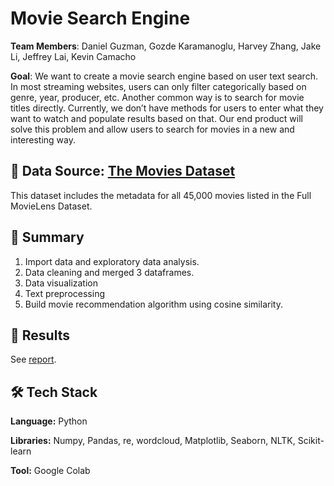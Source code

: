 # Movie Search Engine

**Team Members**: Daniel Guzman, Gozde Karamanoglu, Harvey Zhang, Jake Li, Jeffrey Lai, Kevin Camacho

**Goal**: We want to create a movie search engine based on user text search. In most streaming websites, users can only filter categorically based on genre, year, producer, etc. Another common way is to search for movie titles directly. Currently, we don’t have methods for users to enter what they want to watch and populate results based on that. Our end product will solve this problem and allow users to search for movies in a new and interesting way.

## :mag_right: Data Source: [The Movies Dataset](https://www.kaggle.com/datasets/rounakbanik/the-movies-dataset?select=movies_metadata.csv)
This dataset includes the metadata for all 45,000 movies listed in the Full MovieLens Dataset.

## :open_book: Summary

1. Import data and exploratory data analysis.
2. Data cleaning and merged 3 dataframes.
3. Data visualization
4. Text preprocessing
5. Build movie recommendation algorithm using cosine similarity.

## :dart: Results

See [report](Final%20Project%20Report.pdf).

## :hammer_and_wrench: Tech Stack

**Language:** Python

**Libraries:** Numpy, Pandas, re, wordcloud, Matplotlib, Seaborn, NLTK, Scikit-learn

**Tool:** Google Colab
